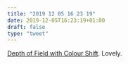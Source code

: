 ```yaml
---
title: "2019 12 05 16 23 19"
date: 2019-12-05T16:23:19+01:00
draft: false
type: "tweet"
---
```

[Depth of Field with Colour Shift](https://inconvergent.net/2019/colour-shift/). Lovely.
